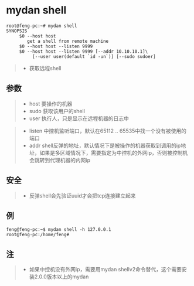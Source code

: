 # mydan shell
```
root@feng-pc:~# mydan shell
SYNOPSIS
     $0 --host host
        get a shell from remote machine
     $0 --host host --listen 9999
     $0 --host host --listen 9999 [--addr 10.10.10.1]\
          [--user user(default `id -un`)] [--sudo sudoer]
```
> * 获取远程shell

## 参数
> * host 要操作的机器
> * sudo 获取该用户的shell
> * user 执行人，只是显示在远程机器的日志中

> * listen 中控机监听端口，默认在65112 .. 65535中找一个没有被使用的端口
> * addr shell反弹的地址，默认情况下是被操作的机器获取到调用的ip地址，如果是多区域情况下，需要指定为中控机的外网ip，否则被控制机会跳转到代理机器的内网ip

## 安全
> * 反弹shell会先验证uuid才会把tcp连接建立起来

## 例
```
feng@feng-pc:~$ mydan shell -h 127.0.0.1
root@feng-pc:/home/feng#
```

## 注
> * 如果中控机没有外网ip，需要用mydan shellv2命令替代，这个需要安装2.0.0版本以上的mydan
